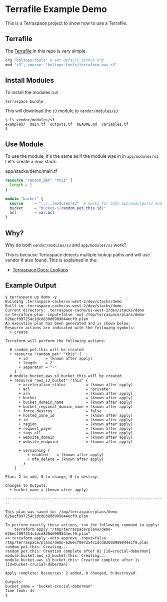 # Terrafile Example Demo

This is a Terraspace project to show how to use a Terrafile.

## Terrafile

The [Terrafile](Terrafile) in this repo is very simple.

```ruby
org "boltops-tools" # set default github org
mod "s3", source: "boltops-tools/terraform-aws-s3"
```

## Install Modules

To install the modules run

    terraspace bundle

This will download the `s3` module to `vendor/modules/s3`

    $ ls vendor/modules/s3
    examples/  main.tf  outputs.tf  README.md  variables.tf
    $

## Use Module

To use the module, it's the same as if the module was in in `app/modules/s3`.  Let's create a `demo` stack.

app/stacks/demo/main.tf

```terraform
resource "random_pet" "this" {
  length = 2
}

module "bucket" {
  source     = "../../modules/s3"  # works for both app/modules/s3 and vendor/modules/s3
  bucket     = "bucket-${random_pet.this.id}"
  acl        = var.acl
}
```

## Why?

Why do both `vendor/modules/s3` and `app/modules/s3` work?

This is because Terraspace detects multiple lookup paths and will use vendor if also found.  This is explained in the:

* [Terraspace Docs: Lookups](https://terraspace.cloud/docs/lookups/)

## Example Output

    $ terraspace up demo -y
    Building .terraspace-cache/us-west-2/dev/stacks/demo
    Built in .terraspace-cache/us-west-2/dev/stacks/demo
    Current directory: .terraspace-cache/us-west-2/dev/stacks/demo
    => terraform plan -input=false -out /tmp/terraspace/plans/demo-626ecf097254c1dcd830dd909844ecf9.plan
    An execution plan has been generated and is shown below.
    Resource actions are indicated with the following symbols:
      + create

    Terraform will perform the following actions:

      # random_pet.this will be created
      + resource "random_pet" "this" {
          + id        = (known after apply)
          + length    = 2
          + separator = "-"
        }
      # module.bucket.aws_s3_bucket.this will be created
      + resource "aws_s3_bucket" "this" {
          + acceleration_status         = (known after apply)
          + acl                         = "private"
          + arn                         = (known after apply)
          + bucket                      = (known after apply)
          + bucket_domain_name          = (known after apply)
          + bucket_regional_domain_name = (known after apply)
          + force_destroy               = false
          + hosted_zone_id              = (known after apply)
          + id                          = (known after apply)
          + region                      = (known after apply)
          + request_payer               = (known after apply)
          + tags_all                    = (known after apply)
          + website_domain              = (known after apply)
          + website_endpoint            = (known after apply)

          + versioning {
              + enabled    = (known after apply)
              + mfa_delete = (known after apply)
            }
        }

    Plan: 2 to add, 0 to change, 0 to destroy.

    Changes to Outputs:
      + bucket_name = (known after apply)

    ------------------------------------------------------------------------

    This plan was saved to: /tmp/terraspace/plans/demo-626ecf097254c1dcd830dd909844ecf9.plan

    To perform exactly these actions, run the following command to apply:
        terraform apply "/tmp/terraspace/plans/demo-626ecf097254c1dcd830dd909844ecf9.plan"
    => terraform apply -auto-approve -input=false /tmp/terraspace/plans/demo-626ecf097254c1dcd830dd909844ecf9.plan
    random_pet.this: Creating...
    random_pet.this: Creation complete after 0s [id=crucial-doberman]
    module.bucket.aws_s3_bucket.this: Creating...
    module.bucket.aws_s3_bucket.this: Creation complete after 1s [id=bucket-crucial-doberman]

    Apply complete! Resources: 2 added, 0 changed, 0 destroyed.

    Outputs:
    bucket_name = "bucket-crucial-doberman"
    Time took: 4s
    $